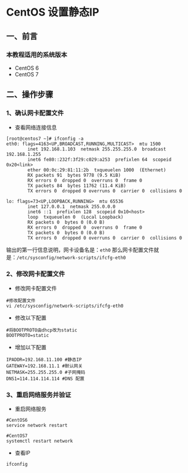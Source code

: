 # CentOS 设置静态IP

## 一、前言

### 本教程适用的系统版本

- CentOS 6
- CentOS 7

## 二、操作步骤

### 1、确认网卡配置文件

- 查看网络连接信息

```
[root@centos7 ~]# ifconfig -a
eth0: flags=4163<UP,BROADCAST,RUNNING,MULTICAST>  mtu 1500
        inet 192.168.1.103  netmask 255.255.255.0  broadcast 192.168.1.255
        inet6 fe80::232f:3f29:c029:a253  prefixlen 64  scopeid 0x20<link>
        ether 00:0c:29:81:11:2b  txqueuelen 1000  (Ethernet)
        RX packets 91  bytes 9778 (9.5 KiB)
        RX errors 0  dropped 0  overruns 0  frame 0
        TX packets 84  bytes 11762 (11.4 KiB)
        TX errors 0  dropped 0 overruns 0  carrier 0  collisions 0

lo: flags=73<UP,LOOPBACK,RUNNING>  mtu 65536
        inet 127.0.0.1  netmask 255.0.0.0
        inet6 ::1  prefixlen 128  scopeid 0x10<host>
        loop  txqueuelen 0  (Local Loopback)
        RX packets 0  bytes 0 (0.0 B)
        RX errors 0  dropped 0  overruns 0  frame 0
        TX packets 0  bytes 0 (0.0 B)
        TX errors 0  dropped 0 overruns 0  carrier 0  collisions 0

```

输出的第一行信息说明，网卡设备名是：`eth0`
那么网卡配置文件就是：`/etc/sysconfig/network-scripts/ifcfg-eth0`

### 2、修改网卡配置文件

- 修改网卡配置文件

```
#修改配置文件
vi /etc/sysconfig/network-scripts/ifcfg-eth0

```

- 修改以下配置

```
#将BOOTPROTO由dhcp改为static
BOOTPROTO=static

```

- 增加以下配置

```
IPADDR=192.168.11.100 #静态IP  
GATEWAY=192.168.11.1 #默认网关  
NETMASK=255.255.255.0 #子网掩码  
DNS1=114.114.114.114 #DNS 配置

```

### 3、重启网络服务并验证

- 重启网络服务

```
#CentOS6
service network restart 

#CentOS7
systemctl restart network

```

- 查看IP

```
ifconfig
```